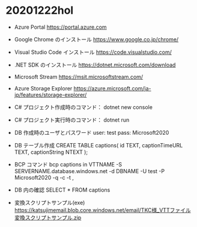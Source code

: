 # 20201222hol

- Azure Portal
https://portal.azure.com

- Google Chrome のインストール
https://www.google.co.jp/chrome/

- Visual Studio Code インストール
https://code.visualstudio.com/

- .NET SDK のインストール
https://dotnet.microsoft.com/download

- Microsoft Stream 
https://msit.microsoftstream.com/

- Azure Storage Explorer
https://azure.microsoft.com/ja-jp/features/storage-explorer/

- C# プロジェクト作成時のコマンド：
dotnet new console

- C# プロジェクト実行時のコマンド：
dotnet run

- DB 作成時のユーザとパスワード
user: test
pass: Microsoft2020

- DB テーブル作成
CREATE TABLE captions(
id TEXT,
captionTimeURL TEXT,
captionString NTEXT
);

- BCP コマンド
bcp captions in VTTNAME -S SERVERNAME.database.windows.net -d DBNAME -U test -P Microsoft2020 -q -c -t ,

- DB 内の確認
SELECT * FROM captions



- 変換スクリプトサンプル(exe)
https://katsujimemail.blob.core.windows.net/email/TKC様_VTTファイル変換スクリプトサンプル.zip
